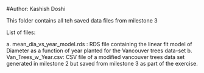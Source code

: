 #Author: Kashish Doshi

This folder contains all teh saved data files from milestone 3

List of files:

  a. mean_dia_vs_year_model.rds : RDS file containing the linear fit model of Diameter as a function of year planted for the Vancouver trees data-set
  b. Van_Trees_w_Year.csv: CSV file of a modified vancouver trees data set generated in milestone 2 but saved from milestone 3 as part of the exercise.